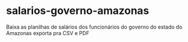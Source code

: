 # salarios-governo-amazonas

Baixa as planilhas de salários dos funcionários do governo do estado do Amazonas exporta pra CSV e PDF
